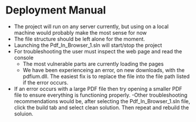 # Deployment Manual

- The project will run on any server currently, but using on a local machine would probably make the most sense for now
- The file structure should be left alone for the moment.
- Launching the Pdf_In_Browser_1.sln will start/stop the project
- For troubleshooting the user must inspect the web page and read the console
    - The most vulnerable parts are currently loading the pages
    - We have been experienceing an error, on new downloads, with the pdfium.dll. The easiest fix is to replace the file into the file path listed if the error occurs.
- If an error occurs with a large PDF file then try opening a smaller PDF file to ensure everything is functioning properly.
    -Other troubleshooting recommendations would be, after selecting the Pdf_In_Browser_1.sln file, click the build tab and select clean solution. Then repeat and rebuild the soluion.
